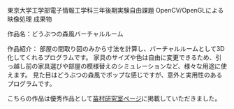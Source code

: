 東京大学工学部電子情報工学科三年後期実験自由課題 OpenCV/OpenGLによる映像処理 成果物  

作品名：どうぶつの森風バーチャルルーム  

作品紹介：
部屋の間取り図のみから寸法を計算し、バーチャルルームとして3D化してくれるプログラムです。
家具のサイズや色は自由に変更できるため、引っ越し前の家具選びや部屋の模様替えのシミュレーションなど、様々な用途に使えます。
見た目はどうぶつの森風でポップな感じですが、意外と実用性のあるプログラムです。


こちらの作品は優秀作品として[苗村研究室ページ](https://nae-lab.org/lecture/OpenCV+OpenGL/)に掲載していただきました。
